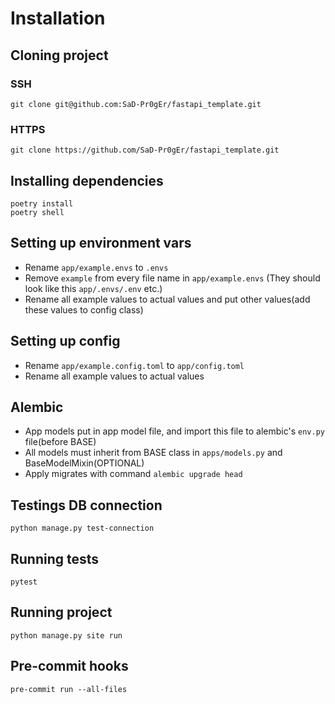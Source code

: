 # Installation

## Cloning project

### SSH
```shell
git clone git@github.com:SaD-Pr0gEr/fastapi_template.git
```

### HTTPS
```shell
git clone https://github.com/SaD-Pr0gEr/fastapi_template.git
```

## Installing dependencies
```shell
poetry install
poetry shell
```

## Setting up environment vars
* Rename `app/example.envs` to `.envs`
* Remove `example` from every file name in `app/example.envs` (They should look like this `app/.envs/.env` etc.)
* Rename all example values to actual values and put other values(add these values to config class)

## Setting up config
* Rename `app/example.config.toml` to `app/config.toml`
* Rename all example values to actual values

## Alembic

* App models put in app model file, and import this file to alembic's 
`env.py` file(before BASE)
* All models must inherit from BASE class in `apps/models.py` and BaseModelMixin(OPTIONAL)
* Apply migrates with command `alembic upgrade head`

## Testings DB connection
```shell
python manage.py test-connection
```

## Running tests
```shell
pytest
```

## Running project
```shell
python manage.py site run
```

## Pre-commit hooks

```shell
pre-commit run --all-files
```
